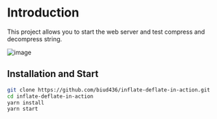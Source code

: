# Introduction

This project allows you to start the web server and test compress and decompress string.

![image](https://user-images.githubusercontent.com/13586185/151129127-d72a8fea-e995-4385-b609-68cd51be17f5.png)

## Installation and Start

```bash
git clone https://github.com/biud436/inflate-deflate-in-action.git
cd inflate-deflate-in-action
yarn install
yarn start
```
